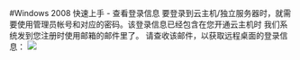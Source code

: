 <!-- --- tag: Windows 2008上手 -->
#Windows 2008 快速上手 - 查看登录信息
要登录到云主机/独立服务器时，就需要使用管理员帐号和对应的密码。该登录信息已经包含在您开通云主机时
我们系统发到您注册时使用邮箱的邮件里了。
请查收该邮件，以获取远程桌面的登录信息：
![](http://i1.51hosting.com/quickstart开通邮件.png)
